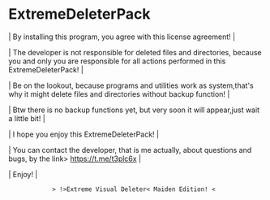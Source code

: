 # ExtremeDeleterPack
|							By installing this program, you agree with this license agreement!						       |

|	The developer is not responsible for deleted files and directories, because you and only you are responsible for all actions performed in this ExtremeDeleterPack!     |

|		Be on the lookout, because programs and utilities work as system,that's why it might delete files and directories without backup function!		       |

|					Btw there is no backup functions yet, but very soon it will appear,just wait a little bit!					       |

|								     I hope you enjoy this ExtremeDeleterPack!							      	       |

|				You can contact the developer, that is me actually, about questions and bugs, by the link> https://t.me/t3plc6x				       |

|											Enjoy!										       |


				> !>Extreme Visual Deleter< Maiden Edition! <
